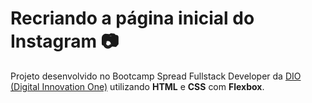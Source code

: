 # Recriando a página inicial do Instagram 📷

Projeto desenvolvido no Bootcamp Spread Fullstack Developer da 
[DIO (Digital Innovation One)](web.dio.me) utilizando **HTML** e **CSS** com **Flexbox**.
